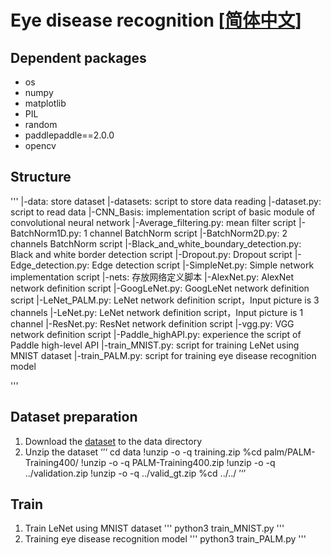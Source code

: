 # Eye disease recognition [[简体中文](./README.md)]

## Dependent packages
- os
- numpy
- matplotlib
- PIL
- random
- paddlepaddle==2.0.0
- opencv

## Structure
'''
|-data: store dataset
|-datasets: script to store data reading
    |-dataset.py: script to read data
|-CNN_Basis: implementation script of basic module of convolutional neural network
    |-Average_filtering.py: mean filter script
    |-BatchNorm1D.py: 1 channel BatchNorm script
    |-BatchNorm2D.py: 2 channels BatchNorm script
    |-Black_and_white_boundary_detection.py: Black and white border detection script
    |-Dropout.py: Dropout script
    |-Edge_detection.py: Edge detection script
    |-SimpleNet.py: Simple network implementation script
|-nets: 存放网络定义脚本
    |-AlexNet.py: AlexNet network definition script
    |-GoogLeNet.py: GoogLeNet network definition script
    |-LeNet_PALM.py: LeNet network definition script，Input picture is 3 channels
    |-LeNet.py: LeNet network definition script，Input picture is 1 channel
    |-ResNet.py: ResNet network definition script
    |-vgg.py: VGG network definition script
|-Paddle_highAPI.py: experience the script of Paddle high-level API
|-train_MNIST.py: script for training LeNet using MNIST dataset
|-train_PALM.py: script for training eye disease recognition model

'''

## Dataset preparation
1. Download the [dataset](https://aistudio.baidu.com/aistudio/datasetdetail/19065) to the data directory
2. Unzip the dataset
‘’‘
cd data
!unzip -o -q training.zip
%cd palm/PALM-Training400/
!unzip -o -q PALM-Training400.zip
!unzip -o -q ../validation.zip
!unzip -o -q ../valid_gt.zip
%cd ../../
’‘’

## Train
1. Train LeNet using MNIST dataset
'''
python3 train_MNIST.py
'''
2. Training eye disease recognition model
'''
python3 train_PALM.py
'''
